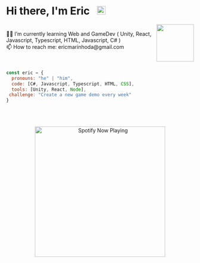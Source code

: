 <div>
<h1> Hi there, I'm Eric &nbsp <img src="https://giffiles.alphacoders.com/360/36088.gif" width="23"></h1></div>
<img align='right' src="https://cutewallpaper.org/25/animated-gif-matrix-falling-code-wallpaper/matrix-4f8d9-code-6c059-wallpaper-f73e7-gifs-6a9f8-tenor.gif" width="100">
<br>👨‍💻 I’m currently learning Web and GameDev ( Unity, React, Javascript, Typescript, HTML, Javascript, C# )
<br>📫 How to reach me: ericmarinhoda@gmail.com
<br>
<br>
<br>

```javascript
const eric = {
  pronouns: "he" | "him",
  code: [C#, Javascript, Typescript, HTML, CSS],
  tools: [Unity, React, Node],
 challenge: "Create a new game demo every week"
}
```
<br>
<br>
<p align="center">
<img align='center' src="https://spotify-now-playing-alpha-one.vercel.app/api/spotify" alt="Spotify Now Playing" width="350"  />
</p>
